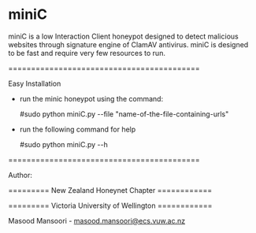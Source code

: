 miniC
========================================

miniC is a low Interaction Client honeypot designed to detect malicious websites through signature engine of ClamAV antivirus. miniC is designed to be fast and require very few resources to run.



==========================================

Easy Installation

 - run the minic honeypot using the command:
    
	#sudo python miniC.py --file "name-of-the-file-containing-urls"

 - run the following command for help
	
	#sudo python miniC.py --h

==========================================

Author:

========= New Zealand Honeynet Chapter ============

========= Victoria University of Wellington ============

Masood Mansoori - masood.mansoori@ecs.vuw.ac.nz
